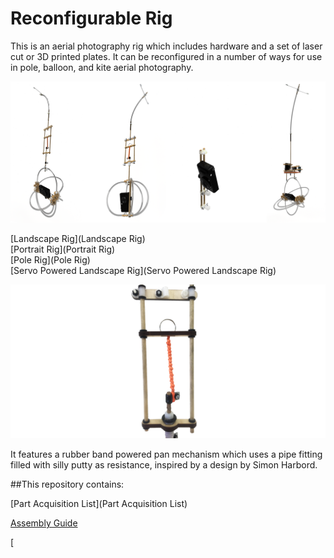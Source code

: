 # Reconfigurable Rig

This is an aerial photography rig which includes hardware and a set of laser cut or 3D printed plates. It can be reconfigured in a number of ways for use in pole, balloon, and kite aerial photography.

![ReconfigurableRigConfigurationRenders.png](/Assembly_Guide_Pictures/ReconfigurableRigConfigurationRenders.png)

[Landscape Rig](Landscape Rig)  
[Portrait Rig](Portrait Rig)  
[Pole Rig](Pole Rig)  
[Servo Powered Landscape Rig](Servo Powered Landscape Rig)



![RubberBandUsage.png](/Assembly_Guide_Pictures/RubberBandUsage.png)


It features a rubber band powered pan mechanism which uses a pipe fitting filled with silly putty as resistance, inspired by a design by Simon Harbord.

##This repository contains:


[Part Acquisition List](Part Acquisition List)



[Assembly Guide](https://github.com/ranon96/Reconfigurable-Rig/blob/master/RR%20Guide.md#table-of-contents)

[